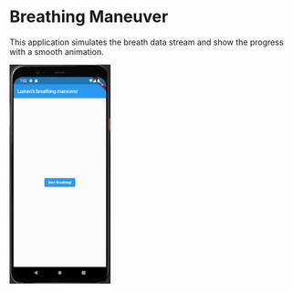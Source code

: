 # Breathing Maneuver

This application simulates the breath data stream and show the progress with a smooth animation.

<img src= "screen.gif" width="177" height="384">
